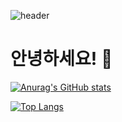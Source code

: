 ![header](https://capsule-render.vercel.app/api?type=wave&color=auto&height=300&section=header&text=Welcome%20My%20github%20&fontSize=80)

<!-- 프로필 소개 -->
# 안녕하세요! 👋

[![Anurag's GitHub stats](https://github-readme-stats.vercel.app/api?username=osw6858)](https://github.com/anuraghazra/github-readme-stats)<br>


[![Top Langs](https://github-readme-stats.vercel.app/api/top-langs/?username=osw6858)](https://github.com/anuraghazra/github-readme-stats)





 
 

        
    


